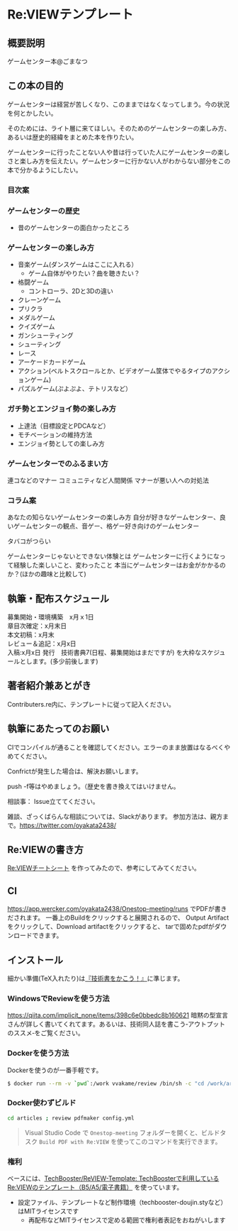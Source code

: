 # Re:VIEWテンプレート

## 概要説明
ゲームセンター本@ごまなつ

## この本の目的
ゲームセンターは経営が苦しくなり、このままではなくなってしまう。今の状況を何とかしたい。

そのためには、ライト層に来てほしい。そのためのゲームセンターの楽しみ方、あるいは歴史的経緯をまとめた本を作りたい。

ゲームセンターに行ったことない人や昔は行っていた人にゲームセンターの楽しさと楽しみ方を伝えたい。ゲームセンターに行かない人がわからない部分をこの本で分かるようにしたい。

### 目次案
### ゲームセンターの歴史
- 昔のゲームセンターの面白かったところ

### ゲームセンターの楽しみ方
- 音楽ゲーム(ダンスゲームはここに入れる）
  - ゲーム自体がやりたい？曲を聴きたい？
- 格闘ゲーム
  - コントローラ、2Dと3Dの違い
- クレーンゲーム
- プリクラ
- メダルゲーム
- クイズゲーム
- ガンシューティング
- シューティング
- レース
- アーケードカードゲーム
- アクション(ベルトスクロールとか、ビデオゲーム筐体でやるタイプのアクションゲーム)
- パズルゲーム(ぷよぷよ、テトリスなど）

### ガチ勢とエンジョイ勢の楽しみ方
- 上達法（目標設定とPDCAなど）
- モチベーションの維持方法
- エンジョイ勢としての楽しみ方


### ゲームセンターでのふるまい方
連コなどのマナー
コミュニティなど人間関係
マナーが悪い人への対処法

### コラム案
あなたの知らないゲームセンターの楽しみ方
自分が好きなゲームセンター、良いゲームセンターの観点、音ゲー、格ゲー好き向けのゲームセンター

タバコがつらい

ゲームセンターじゃないとできない体験とは
ゲームセンターに行くようになって経験した楽しいこと、変わったこと
本当にゲームセンターはお金がかかるのか？(ほかの趣味と比較して)


## 執筆・配布スケジュール
募集開始・環境構築　x月ｘ1日  
章目次確定：x月末日  
本文初稿：x月末  
レビュー＆追記：x月x日  
入稿:x月x日
発行　技術書典7(日程、募集開始はまだですが)
を大枠なスケジュールとします。(多少前後します)

## 著者紹介兼あとがき
Contributers.re内に、テンプレートに従って記入ください。

## 執筆にあたってのお願い
CIでコンパイルが通ることを確認してください。エラーのまま放置はなるべくやめてください。

Confrictが発生した場合は、解決お願いします。

push -f等はやめましょう。（歴史を書き換えてはいけません。

相談事：
Issue立ててください。

雑談、ざっくばらんな相談については、Slackがあります。
参加方法は、親方まで。https://twitter.com/oyakata2438/
## Re:VIEWの書き方

[Re:VIEWチートシート](https://gist.github.com/erukiti/c4e3189dda179a0f0b73299fb5787838) を作ってみたので、参考にしてみてください。

## CI
https://app.wercker.com/oyakata2438/Onestop-meeting/runs
でPDFが書きだされます。
一番上のBuildをクリックすると展開されるので、
Output Artifactをクリックして、Download artifactをクリックすると、
tarで固めたpdfがダウンロードできます。

## インストール

細かい準備(TeX入れたり)は[『技術書をかこう！』](https://github.com/TechBooster/C89-FirstStepReVIEW-v2)に準じます。

### WindowsでReviewを使う方法

https://qiita.com/implicit_none/items/398c6e0bbedc8b160621
暗黙の型宣言さんが詳しく書いてくれてます。あるいは、技術同人誌を書こう‐アウトプットのススメ‐をご覧ください。

### Dockerを使う方法

Dockerを使うのが一番手軽です。

```sh
$ docker run --rm -v `pwd`:/work vvakame/review /bin/sh -c "cd /work/articles ; review-pdfmaker config.yml"
```

### Docker使わずビルド

```sh
cd articles ; review pdfmaker config.yml
```

> Visual Studio Code で `Onestop-meeting` フォルダーを開くと、ビルドタスク `Build PDF with Re:VIEW` を使ってこのコマンドを実行できます。

### 権利

ベースには、[TechBooster/ReVIEW\-Template: TechBoosterで利用しているRe:VIEWのテンプレート（B5/A5/電子書籍）](https://github.com/TechBooster/ReVIEW-Template) を使っています。

  * 設定ファイル、テンプレートなど制作環境（techbooster-doujin.styなど）はMITライセンスです
    * 再配布などMITライセンスで定める範囲で権利者表記をおねがいします
